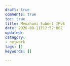 ```yaml
---
draft: true
comments: true
toc: true
title: Memahami Subnet IPv6
date: 2020-09-11T12:57:00Z
updated: 
category:
- network
tags: []
keywords: []

---
```

